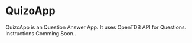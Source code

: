 # QuizoApp
QuizoApp is an Question Answer App. It uses OpenTDB API for Questions.
Instructions Comming Soon..
